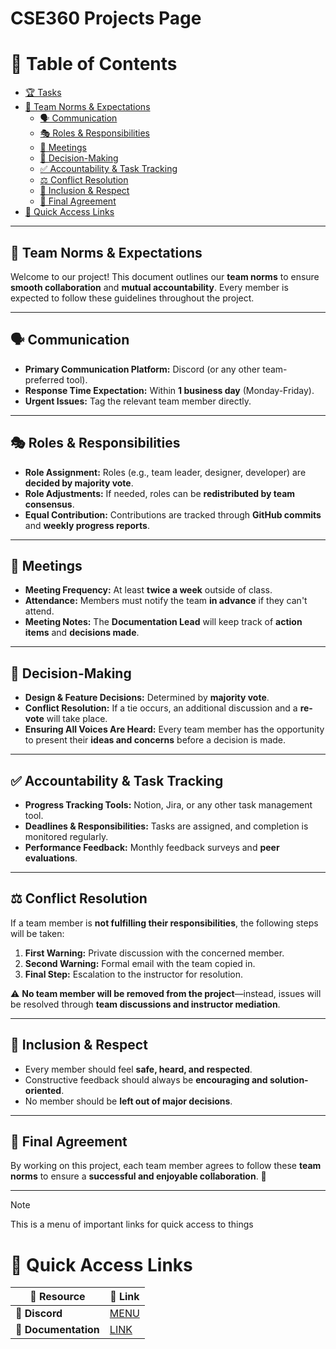 # CSE360 Projects Page

# 📖 Table of Contents

- [🏆 Tasks](#tasks)
- [📌 Team Norms & Expectations](#-team-norms--expectations)
  - [🗣 Communication](#-communication)
  - [🎭 Roles & Responsibilities](#-roles--responsibilities)
  - [📆 Meetings](#-meetings)
  - [🤝 Decision-Making](#-decision-making)
  - [✅ Accountability & Task Tracking](#-accountability--task-tracking)
  - [⚖ Conflict Resolution](#-conflict-resolution)
  - [🎯 Inclusion & Respect](#-inclusion--respect)
  - [📌 Final Agreement](#-final-agreement)
- [🔗 Quick Access Links](#-quick-access-links)

---

## 📌 Team Norms & Expectations

Welcome to our project! This document outlines our **team norms** to ensure **smooth collaboration** and **mutual accountability**. Every member is expected to follow these guidelines throughout the project.

---

## 🗣 Communication

- **Primary Communication Platform:** Discord (or any other team-preferred tool).
- **Response Time Expectation:** Within **1 business day** (Monday-Friday).
- **Urgent Issues:** Tag the relevant team member directly.

---

## 🎭 Roles & Responsibilities

- **Role Assignment:** Roles (e.g., team leader, designer, developer) are **decided by majority vote**.
- **Role Adjustments:** If needed, roles can be **redistributed by team consensus**.
- **Equal Contribution:** Contributions are tracked through **GitHub commits** and **weekly progress reports**.

---

## 📆 Meetings

- **Meeting Frequency:** At least **twice a week** outside of class.
- **Attendance:** Members must notify the team **in advance** if they can't attend.
- **Meeting Notes:** The **Documentation Lead** will keep track of **action items** and **decisions made**.

---

## 🤝 Decision-Making

- **Design & Feature Decisions:** Determined by **majority vote**.
- **Conflict Resolution:** If a tie occurs, an additional discussion and a **re-vote** will take place.
- **Ensuring All Voices Are Heard:** Every team member has the opportunity to present their **ideas and concerns** before a decision is made.

---

## ✅ Accountability & Task Tracking

- **Progress Tracking Tools:** Notion, Jira, or any other task management tool.
- **Deadlines & Responsibilities:** Tasks are assigned, and completion is monitored regularly.
- **Performance Feedback:** Monthly feedback surveys and **peer evaluations**.

---

## ⚖ Conflict Resolution

If a team member is **not fulfilling their responsibilities**, the following steps will be taken:

1. **First Warning:** Private discussion with the concerned member.
2. **Second Warning:** Formal email with the team copied in.
3. **Final Step:** Escalation to the instructor for resolution.

⚠ **No team member will be removed from the project**—instead, issues will be resolved through **team discussions and instructor mediation**.

---

## 🎯 Inclusion & Respect

- Every member should feel **safe, heard, and respected**.
- Constructive feedback should always be **encouraging and solution-oriented**.
- No member should be **left out of major decisions**.

---

## 📌 Final Agreement

By working on this project, each team member agrees to follow these **team norms** to ensure a **successful and enjoyable collaboration**. 🚀


---

> [!NOTE]
> This is a menu of important links for quick access to things
> # 📌 Quick Access Links
> 
> | 🔗 **Resource**        | 📍 **Link** |
> |----------------------|------------|
> | 📜 **Discord**    | [MENU](https://discord.com/channels/1334279243055632459/1334995420878995507) |
> | 📑 **Documentation** | [LINK](https://docs.google.com/document/d/1viooozQjF_IA2b_hjGgQ7xdSHsL37wReX1iC7_zxNcQ/edit?usp=sharing) |

